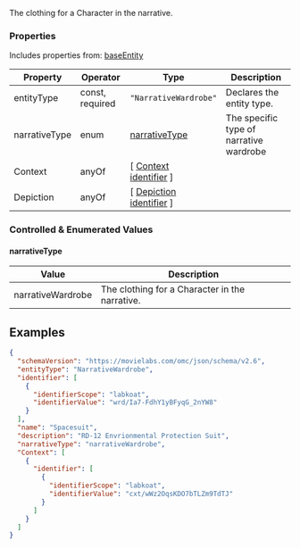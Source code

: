 The clothing for a Character in the narrative.
### Properties
Includes properties from: [baseEntity](../core/baseEntity.md)

| Property      | Operator        | Type                                                                               | Description                             |
| ------------- | --------------- | ---------------------------------------------------------------------------------- | --------------------------------------- |
| entityType    | const, required | `"NarrativeWardrobe"`                                                              | Declares the entity type.               |
| narrativeType | enum            | [narrativeType](#narrativeType)                                                    | The specific type of narrative wardrobe |
| Context       | anyOf           | [ [Context](./Context.md) <br>[identifier](../Utility/Utility.md#identifier) ]     |                                         |
| Depiction     | anyOf           | [ [Depiction](./Depiction.md) <br>[identifier](../Utility/Utility.md#identifier) ] |                                         |

### Controlled & Enumerated Values

#### narrativeType

| Value             | Description                                    |
| ----------------- | ---------------------------------------------- |
| narrativeWardrobe | The clothing for a Character in the narrative. |
## Examples

```JSON
{  
  "schemaVersion": "https://movielabs.com/omc/json/schema/v2.6",  
  "entityType": "NarrativeWardrobe",  
  "identifier": [  
    {  
      "identifierScope": "labkoat",  
      "identifierValue": "wrd/Ia7-FdhY1yBFyqG_2nYW8"  
    }  
  ],  
  "name": "Spacesuit",  
  "description": "RD-12 Envrionmental Protection Suit",  
  "narrativeType": "narrativeWardrobe",  
  "Context": [  
    {  
      "identifier": [  
        {  
          "identifierScope": "labkoat",  
          "identifierValue": "cxt/wWz2OqsKDO7bTLZm9TdTJ"  
        }  
      ]  
    }  
  ]  
}
```
